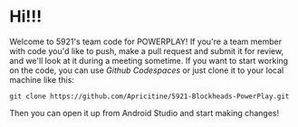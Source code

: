 # Hi!!!
Welcome to 5921's team code for POWERPLAY! If you're a team member with code you'd like to push, make a pull request and submit it for review, and we'll look at it during a meeting sometime. If you want to start working on the code, you can use *Github Codespaces* or just clone it to your local machine like this:
```
git clone https://github.com/Apricitine/5921-Blockheads-PowerPlay.git
```
Then you can open it up from Android Studio and start making changes!
